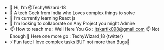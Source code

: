 - 👋 Hi, I’m @TechyWizard-18
- 👀 A tech Geek from India who Loves complex things to solve
- 🌱 I’m currently learning React js
- 💞️ I’m looking to collaborate on Any Project you might Admire
- 📫 How to reach me : Well Here You Go : itskartik098@gmail.com
  📫 Not Enough 🤔 Here one more go : TechyWizard_18 {twitter}
- ⚡ Fun fact: I love complex tasks BUT not more than Bugs🤨

<!---
TechyWizard-18/TechyWizard-18 is a ✨ special ✨ repository because its `README.md` (this file) appears on your GitHub profile.
You can click the Preview link to take a look at your changes.
--->
